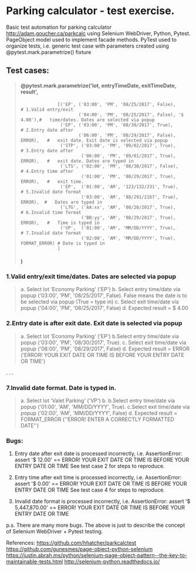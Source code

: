 #   Parking calculator - test exercise.

Basic test automation for parking calculator http://adam.goucher.ca/parkcalc using Selenium WebDriver, Python, Pytest.
PageObject model used to implement facade methods.
PyTest used to organize tests, i.e. generic test case with parameters created using @pytest.mark.parametrize() fixture

## Test cases:

>    #### @pytest.mark.parametrize('lot, entryTimeDate, exitTimeDate, result',
>                   [('EP', ('03:00', 'PM', '08/25/2017', False),           # 1.Valid entry/exit
>                           ('04:00', 'PM', '08/25/2017', False), '$ 4.00'),#   time/dates. Dates are selected via popup
>                    ('EP', ('03:00', 'PM', '08/30/2017', True),            # 2.Entry date after
>                           ('06:00', 'PM', '08/29/2017', False), ERROR),   #   exit date. Exit date is selected via popup
>                    ('STP', ('03:00', 'PM', '09/02/2017', True),           # 3.Entry date after
>                            ('06:00', 'PM', '09/01/2017', True), ERROR),   #   exit date. Dates are typed in
>                    ('LTS', ('02:00', 'PM', '08/30/2017', False),          # 4.Entry time after
>                            ('01:00', 'PM', '08/29/2017', True), ERROR),   #   exit time.
>                    ('EP',  ('01:00', 'AM', '123/132/231', True),          # 5.Invalid date format
>                            ('03:00', 'AM', '88/291/2167', True), ERROR),  #   Dates are typed in
>                    ('LTG', ('AA:xx', 'AM', '08/28/2017', True),           # 6.Invalid time format
>                            ('BB:yy', 'AM', '08/29/2017', True), ERROR),   #   Time is typed in
>                    ('VP',  ('01:00', 'AM', 'MM/DD/YYYY', True),           # 7.Invalid date format
>                            ('02:00', 'AM', 'MM/DD/YYYY', True), FORMAT_ERROR) # Date is typed in
>                   ]
> ####                       )

### 1.Valid entry/exit time/dates. Dates are selected via popup
 > a. Select lot 'Economy Parking' ('EP')
  b. Select entry time/date via popup ('03:00', 'PM', '08/25/2017', False). False means the date is to be selected via popup  (True = type in)
  c. Select exit time/date via popup ('04:00', 'PM', '08/25/2017', False)
  d. Expected result = $ 4.00 

### 2.Entry date is after exit date. Exit date is selected via popup
>  a. Select lot 'Economy Parking' ('EP')
   b.Select entry time/date via popup ('03:00', 'PM', '08/30/2017', True). 
  c. Select exit time/date via popup ('06:00', 'PM', '08/29/2017', False)
  d. Expected result = ERROR ('ERROR! YOUR EXIT DATE OR TIME IS BEFORE YOUR ENTRY DATE OR TIME')

.
.
.

### 7.Invalid date format. Date is typed in.
>  a. Select lot 'Valet Parking' ('VP')
  b. b.Select entry time/date via popup ('01:00', 'AM', 'MM/DD/YYYY', True). 
  c.Select exit time/date via popup ('02:00', 'AM', 'MM/DD/YYYY', False)
  d. Expected result = FORMAT_ERROR (''ERROR! ENTER A CORRECTLY FORMATTED DATE'')
  
### Bugs:

1. Entry date after exit date is processed incorrectly, i.e. 
    AssertionError: assert '$ 12.00' ==  ERROR! YOUR EXIT DATE OR TIME IS BEFORE YOUR ENTRY DATE OR TIME
   See test case 2 for steps to reproduce.

2. Entry time after exit time is processed incorrectly, i.e.
    AssertionError: assert '$ 0.00' == ERROR! YOUR EXIT DATE OR TIME IS BEFORE YOUR ENTRY DATE OR TIME
   See test case 4 for steps to reproduce.

3. Invalid date format is processed incorrectly, i.e.
    AssertionError: assert '$ 5,447,870.00' == ERROR! YOUR EXIT DATE OR TIME IS BEFORE YOUR ENTRY DATE OR TIME

p.s. There are many more bugs. The above is just to describe the concept of Selenium WebDriver + Pytest testing.

References:
https://github.com/hhatcher/parkcalctest
https://github.com/gunesmes/page-object-python-selenium
https://justin.abrah.ms/python/selenium-page-object-pattern--the-key-to-maintainable-tests.html
http://selenium-python.readthedocs.io/  
